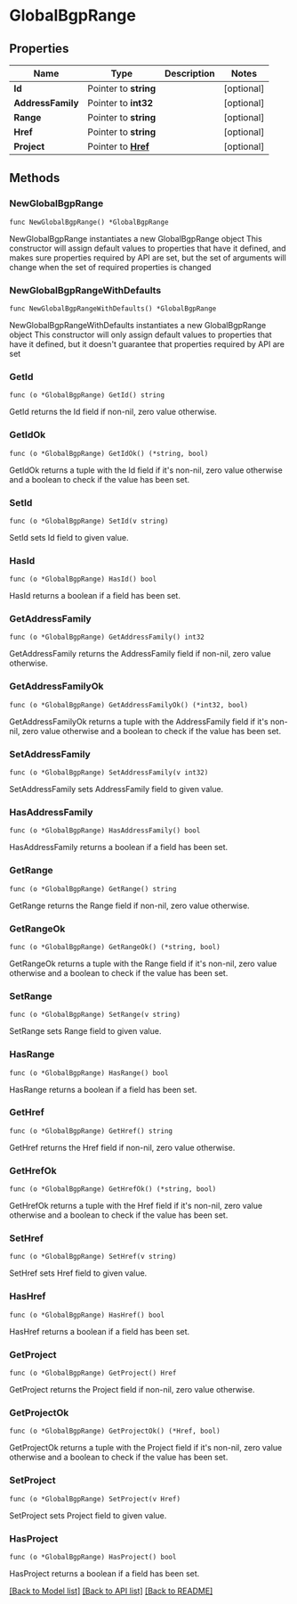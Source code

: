 # GlobalBgpRange

## Properties

Name | Type | Description | Notes
------------ | ------------- | ------------- | -------------
**Id** | Pointer to **string** |  | [optional] 
**AddressFamily** | Pointer to **int32** |  | [optional] 
**Range** | Pointer to **string** |  | [optional] 
**Href** | Pointer to **string** |  | [optional] 
**Project** | Pointer to [**Href**](Href.md) |  | [optional] 

## Methods

### NewGlobalBgpRange

`func NewGlobalBgpRange() *GlobalBgpRange`

NewGlobalBgpRange instantiates a new GlobalBgpRange object
This constructor will assign default values to properties that have it defined,
and makes sure properties required by API are set, but the set of arguments
will change when the set of required properties is changed

### NewGlobalBgpRangeWithDefaults

`func NewGlobalBgpRangeWithDefaults() *GlobalBgpRange`

NewGlobalBgpRangeWithDefaults instantiates a new GlobalBgpRange object
This constructor will only assign default values to properties that have it defined,
but it doesn't guarantee that properties required by API are set

### GetId

`func (o *GlobalBgpRange) GetId() string`

GetId returns the Id field if non-nil, zero value otherwise.

### GetIdOk

`func (o *GlobalBgpRange) GetIdOk() (*string, bool)`

GetIdOk returns a tuple with the Id field if it's non-nil, zero value otherwise
and a boolean to check if the value has been set.

### SetId

`func (o *GlobalBgpRange) SetId(v string)`

SetId sets Id field to given value.

### HasId

`func (o *GlobalBgpRange) HasId() bool`

HasId returns a boolean if a field has been set.

### GetAddressFamily

`func (o *GlobalBgpRange) GetAddressFamily() int32`

GetAddressFamily returns the AddressFamily field if non-nil, zero value otherwise.

### GetAddressFamilyOk

`func (o *GlobalBgpRange) GetAddressFamilyOk() (*int32, bool)`

GetAddressFamilyOk returns a tuple with the AddressFamily field if it's non-nil, zero value otherwise
and a boolean to check if the value has been set.

### SetAddressFamily

`func (o *GlobalBgpRange) SetAddressFamily(v int32)`

SetAddressFamily sets AddressFamily field to given value.

### HasAddressFamily

`func (o *GlobalBgpRange) HasAddressFamily() bool`

HasAddressFamily returns a boolean if a field has been set.

### GetRange

`func (o *GlobalBgpRange) GetRange() string`

GetRange returns the Range field if non-nil, zero value otherwise.

### GetRangeOk

`func (o *GlobalBgpRange) GetRangeOk() (*string, bool)`

GetRangeOk returns a tuple with the Range field if it's non-nil, zero value otherwise
and a boolean to check if the value has been set.

### SetRange

`func (o *GlobalBgpRange) SetRange(v string)`

SetRange sets Range field to given value.

### HasRange

`func (o *GlobalBgpRange) HasRange() bool`

HasRange returns a boolean if a field has been set.

### GetHref

`func (o *GlobalBgpRange) GetHref() string`

GetHref returns the Href field if non-nil, zero value otherwise.

### GetHrefOk

`func (o *GlobalBgpRange) GetHrefOk() (*string, bool)`

GetHrefOk returns a tuple with the Href field if it's non-nil, zero value otherwise
and a boolean to check if the value has been set.

### SetHref

`func (o *GlobalBgpRange) SetHref(v string)`

SetHref sets Href field to given value.

### HasHref

`func (o *GlobalBgpRange) HasHref() bool`

HasHref returns a boolean if a field has been set.

### GetProject

`func (o *GlobalBgpRange) GetProject() Href`

GetProject returns the Project field if non-nil, zero value otherwise.

### GetProjectOk

`func (o *GlobalBgpRange) GetProjectOk() (*Href, bool)`

GetProjectOk returns a tuple with the Project field if it's non-nil, zero value otherwise
and a boolean to check if the value has been set.

### SetProject

`func (o *GlobalBgpRange) SetProject(v Href)`

SetProject sets Project field to given value.

### HasProject

`func (o *GlobalBgpRange) HasProject() bool`

HasProject returns a boolean if a field has been set.


[[Back to Model list]](../README.md#documentation-for-models) [[Back to API list]](../README.md#documentation-for-api-endpoints) [[Back to README]](../README.md)


